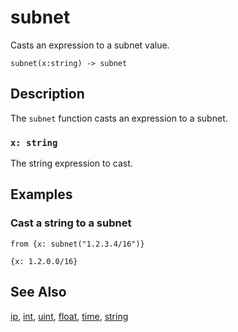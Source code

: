 # subnet

Casts an expression to a subnet value.

```tql
subnet(x:string) -> subnet
```

## Description

The `subnet` function casts an expression to a subnet.

### `x: string`

The string expression to cast.

## Examples

### Cast a string to a subnet

```tql
from {x: subnet("1.2.3.4/16")}
```

```tql
{x: 1.2.0.0/16}
```

## See Also

[ip](ip.md), [int](int.md), [uint](uint.md), [float](float.md), [time](time.md), [string](string.md)
